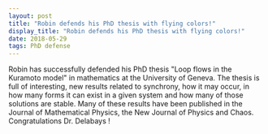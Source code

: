 ```yaml
---
layout: post
title: "Robin defends his PhD thesis with flying colors!"
display_title: "Robin defends his PhD thesis with flying colors!"
date: 2018-05-29
tags: PhD defense
---
```


Robin has successfully defended his PhD thesis "Loop flows in the Kuramoto model" in mathematics at the University of Geneva. The thesis is full of interesting, new results related to synchrony, how it may occur, in how many forms it can exist in a given system and how many of those solutions are stable. Many of these results have been published in the Journal of Mathematical Physics, the New Journal of Physics and Chaos. Congratulations Dr. Delabays !

